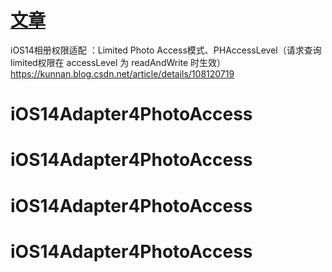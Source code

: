# [文章](https://kunnan.blog.csdn.net/article/details/108120719)
 
iOS14相册权限适配 ：Limited Photo Access模式、PHAccessLevel（请求查询limited权限在 accessLevel 为 readAndWrite 时生效）https://kunnan.blog.csdn.net/article/details/108120719

# iOS14Adapter4PhotoAccess
# iOS14Adapter4PhotoAccess
# iOS14Adapter4PhotoAccess
# iOS14Adapter4PhotoAccess
